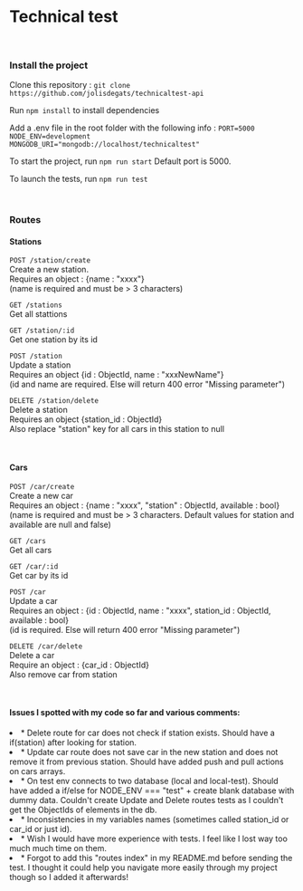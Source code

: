 <h1>Technical test</h1>
<br/>


<h3>Install the project</h3>
Clone this repository :
<code>git clone https://github.com/jolisdegats/technicaltest-api</code>

Run <code>npm install</code> to install dependencies

Add a .env file in the root folder with the following info :
<code>PORT=5000
NODE_ENV=development
MONGODB_URI="mongodb://localhost/technicaltest"
</code>

To start the project, run <code>npm run start</code>
Default port is 5000.

To launch the tests, run <code>npm run test</code>

<br/>
<h3>Routes</h3>

<h4>Stations</h4>

<code>POST /station/create</code><br/>
Create a new station.<br/>
Requires an object : {name : "xxxx"}<br/>
(name is required and must be > 3 characters)<br/>

<code>GET /stations</code><br/>
Get all stattions<br/>

<code>GET /station/:id</code><br/>
Get one station by its id<br/>

<code>POST /station</code><br/>
Update a station<br/>
Requires an object {id : ObjectId, name : "xxxNewName"}<br/>
(id and name are required. Else will return 400 error "Missing parameter")<br/>

<code>DELETE /station/delete</code><br/>
Delete a station<br/>
Requires an object {station_id : ObjectId}<br/>
Also replace "station" key for all cars in this station to null<br/>

<br/>
<h4>Cars</h4>

<code>POST /car/create</code><br/>
Create a new car<br/>
Requires an object : {name : "xxxx", "station" : ObjectId, available : bool}<br/>
(name is required and must be > 3 characters. Default values for station and available are null and false)<br/>

<code>GET /cars</code><br/>
Get all cars<br/>

<code>GET /car/:id</code><br/>
Get car by its id<br/>

<code>POST /car</code><br/>
Update a car<br/>
Requires an object : {id : ObjectId, name : "xxxx", station_id : ObjectId, available : bool}<br/>
(id is required. Else will return 400 error "Missing parameter")<br/>

<code>DELETE /car/delete</code><br/>
Delete a car<br/>
Require an object : {car_id : ObjectId}<br/>
Also remove car from station<br/>

<br/>
<h4>Issues I spotted with my code so far and various comments:</h4>
<li>* Delete route for car does not check if station exists. Should have a if(station) after looking for station.</li>
<li>* Update car route does not save car in the new station and does not remove it from previous station. Should have added push and pull actions on cars arrays.</li>
<li>* On test env connects to two database (local and local-test). Should have added a if/else for NODE_ENV === "test" + create blank database with dummy data. Couldn't create Update and Delete routes tests as I couldn't get the ObjectIds of elements in the db.</li>
<li>* Inconsistencies in my variables names (sometimes called station_id or car_id or just id).</li>
<li>* Wish I would have more experience with tests. I feel like I lost way too much much time on them.</li>
<li>* Forgot to add this "routes index" in my README.md before sending the test. I thought it could help you navigate more easily through my project though so I added it afterwards!</li>
